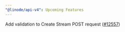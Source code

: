```yaml
---
"@linode/api-v4": Upcoming Features
---
```


Add validation to Create Stream POST request ([#12557](https://github.com/linode/manager/pull/12557))
